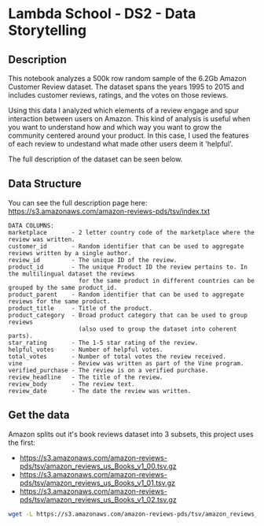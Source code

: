 # Lambda School - DS2 - Data Storytelling

## Description

This notebook analyzes a 500k row random sample of the 6.2Gb Amazon Customer Review dataset. 
The dataset spans the years 1995 to 2015 and includes customer reviews, ratings, and the votes
on those reviews.

Using this data I analyzed which elements of a review engage and spur interaction between users
on Amazon. This kind of analysis is useful when you want to understand how and which way you
want to grow the community centered around your product. In this case, I used the features of
each review to undestand what made other users deem it 'helpful'.

The full description of the dataset can be seen below.

## Data Structure

You can see the full description page here: https://s3.amazonaws.com/amazon-reviews-pds/tsv/index.txt

```
DATA COLUMNS:
marketplace       - 2 letter country code of the marketplace where the review was written.
customer_id       - Random identifier that can be used to aggregate reviews written by a single author.
review_id         - The unique ID of the review.
product_id        - The unique Product ID the review pertains to. In the multilingual dataset the reviews
                    for the same product in different countries can be grouped by the same product_id.
product_parent    - Random identifier that can be used to aggregate reviews for the same product.
product_title     - Title of the product.
product_category  - Broad product category that can be used to group reviews 
                    (also used to group the dataset into coherent parts).
star_rating       - The 1-5 star rating of the review.
helpful_votes     - Number of helpful votes.
total_votes       - Number of total votes the review received.
vine              - Review was written as part of the Vine program.
verified_purchase - The review is on a verified purchase.
review_headline   - The title of the review.
review_body       - The review text.
review_date       - The date the review was written.
```

## Get the data

Amazon splits out it's book reviews dataset into 3 subsets, this project uses the first:
- https://s3.amazonaws.com/amazon-reviews-pds/tsv/amazon_reviews_us_Books_v1_00.tsv.gz
- https://s3.amazonaws.com/amazon-reviews-pds/tsv/amazon_reviews_us_Books_v1_01.tsv.gz
- https://s3.amazonaws.com/amazon-reviews-pds/tsv/amazon_reviews_us_Books_v1_02.tsv.gz


```bash
wget -L https://s3.amazonaws.com/amazon-reviews-pds/tsv/amazon_reviews_us_Books_v1_00.tsv.gz
```